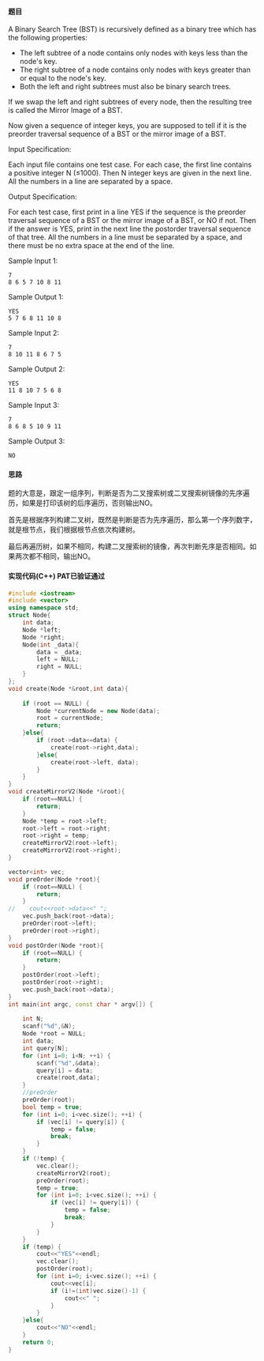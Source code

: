 #### 题目
A Binary Search Tree (BST) is recursively defined as a binary tree which has the following properties:

* The left subtree of a node contains only nodes with keys less than the node's key.
* The right subtree of a node contains only nodes with keys greater than or equal to the node's key.
* Both the left and right subtrees must also be binary search trees.

If we swap the left and right subtrees of every node, then the resulting tree is called the Mirror Image of a BST.

Now given a sequence of integer keys, you are supposed to tell if it is the preorder traversal sequence of a BST or the mirror image of a BST.

Input Specification:

Each input file contains one test case. For each case, the first line contains a positive integer N (≤1000). Then N integer keys are given in the next line. All the numbers in a line are separated by a space.

Output Specification:

For each test case, first print in a line YES if the sequence is the preorder traversal sequence of a BST or the mirror image of a BST, or NO if not. Then if the answer is YES, print in the next line the postorder traversal sequence of that tree. All the numbers in a line must be separated by a space, and there must be no extra space at the end of the line.

Sample Input 1:
```text
7
8 6 5 7 10 8 11
```
      
    
Sample Output 1:
```text
YES
5 7 6 8 11 10 8
```
      
    
Sample Input 2:
```text
7
8 10 11 8 6 7 5
```
      
    
Sample Output 2:
```text
YES
11 8 10 7 5 6 8
```
      
    
Sample Input 3:
```text
7
8 6 8 5 10 9 11
```
      
    
Sample Output 3:
```text
NO
```

#### 思路

题的大意是，跟定一组序列，判断是否为二叉搜索树或二叉搜索树镜像的先序遍历，如果是打印该树的后序遍历，否则输出NO。

首先是根据序列构建二叉树，既然是判断是否为先序遍历，那么第一个序列数字，就是根节点，我们根据根节点依次构建树。

最后再遍历树，如果不相同，构建二叉搜索树的镜像，再次判断先序是否相同。如果两次都不相同，输出NO。

#### 实现代码(C++) PAT已验证通过

```c++
#include <iostream>
#include <vector>
using namespace std;
struct Node{
    int data;
    Node *left;
    Node *right;
    Node(int _data){
        data = _data;
        left = NULL;
        right = NULL;
    }
};
void create(Node *&root,int data){
    
    if (root == NULL) {
        Node *currentNode = new Node(data);
        root = currentNode;
        return;
    }else{
        if (root->data<=data) {
            create(root->right,data);
        }else{
            create(root->left, data);
        }
    }
}
void createMirrorV2(Node *&root){
    if (root==NULL) {
        return;
    }
    Node *temp = root->left;
    root->left = root->right;
    root->right = temp;
    createMirrorV2(root->left);
    createMirrorV2(root->right);
}

vector<int> vec;
void preOrder(Node *root){
    if (root==NULL) {
        return;
    }
//    cout<<root->data<<" ";
    vec.push_back(root->data);
    preOrder(root->left);
    preOrder(root->right);
}
void postOrder(Node *root){
    if (root==NULL) {
        return;
    }
    postOrder(root->left);
    postOrder(root->right);
    vec.push_back(root->data);
}
int main(int argc, const char * argv[]) {
    
    int N;
    scanf("%d",&N);
    Node *root = NULL;
    int data;
    int query[N];
    for (int i=0; i<N; ++i) {
        scanf("%d",&data);
        query[i] = data;
        create(root,data);
    }
    //preOrder
    preOrder(root);
    bool temp = true;
    for (int i=0; i<vec.size(); ++i) {
        if (vec[i] != query[i]) {
            temp = false;
            break;
        }
    }
    if (!temp) {
        vec.clear();
        createMirrorV2(root);
        preOrder(root);
        temp = true;
        for (int i=0; i<vec.size(); ++i) {
            if (vec[i] != query[i]) {
                temp = false;
                break;
            }
        }
    }
    if (temp) {
        cout<<"YES"<<endl;
        vec.clear();
        postOrder(root);
        for (int i=0; i<vec.size(); ++i) {
            cout<<vec[i];
            if (i!=(int)vec.size()-1) {
                cout<<" ";
            }
        }
    }else{
        cout<<"NO"<<endl;
    }
    return 0;
}

```
